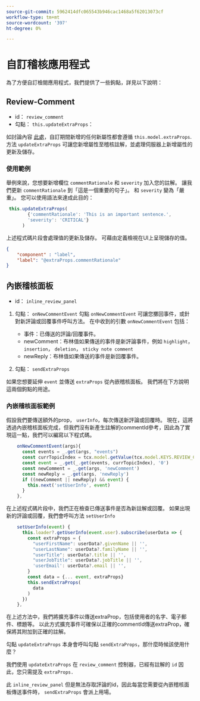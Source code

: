 ```yaml
---
source-git-commit: 5962414dfc065543b946cac1468a5f62013073cf
workflow-type: tm+mt
source-wordcount: '397'
ht-degree: 0%

---
```

# 自訂稽核應用程式

為了方便自訂檢閱應用程式，我們提供了一些鉤點，詳見以下說明：

## Review-Comment

- id： `review_comment`
- 勾點： `this.updateExtraProps`：

如討論內容 [此處](../../aem_guides_framework/basic_customisation.md)，自訂期間新增的任何新屬性都會遵循 `this.model.extraProps`. 方法 `updateExtraProps` 可讓您新增屬性至稽核註解，並處理伺服器上新增屬性的更新及儲存。

### 使用範例

舉例來說，您想要新增欄位 `commentRationale` 和 `severity` 加入您的註解。
讓我們更新 `commentRationale` 到「這是一個重要的句子」。 和 `severity` 變為「嚴重」。
您可以使用語法來達成此目的：

```typescript
 this.updateExtraProps(
        {'commentRationale': 'This is an important sentence.',
        'severity': 'CRITICAL'}
      )
```

上述程式碼片段會處理值的更新及儲存。 可藉由定義檢視在UI上呈現儲存的值。

```JSON
{
    "component" : "label",
    "label": "@extraProps.commentRationale"
}
```

## 內嵌稽核面板

- id： `inline_review_panel`

1. 勾點： `onNewCommentEvent`
勾點 `onNewCommentEvent` 可讓您擲回事件，或針對新評論或回覆事件呼叫方法。
在中收到的引數 `onNewCommentEvent` 包括：
   - 事件：已傳送的評論/回覆事件。
   - newComment：布林值如果傳送的事件是新評論事件，例如 `highlight`， `insertion`， `deletion`， `sticky note comment`
   - newReply：布林值如果傳送的事件是新回覆事件。

2. 勾點： `sendExtraProps`

如果您想要延伸 `event` 並傳送 `extraProps` 從內嵌稽核面板。 我們將在下方說明這兩個鉤點的用途。

### 內嵌稽核面板範例

假設我們要傳送額外的prop， `userInfo`，每次傳送新評論或回覆時。 現在，這將透過內嵌稽核面板完成，但我們沒有新產生註解的commentId參考，因此為了實現這一點，我們可以編寫以下程式碼。

```typescript
    onNewCommentEvent(args){
      const events = _.get(args, "events")
      const currTopicIndex = tcx.model.getValue(tcx.model.KEYS.REVIEW_CURR_TOPIC) || this.model.currTopicIndex || "0"
      const event = _.get(_.get(events, currTopicIndex), '0')
      const newComment = _.get(args, 'newComment')
      const newReply = _.get(args, 'newReply')
      if ((newComment || newReply) && event) {
        this.next('setUserInfo', event)
      }
    },
```

在上述程式碼片段中，我們正在檢查已傳送事件是否為新註解或回覆。 如果出現新的評論或回覆，我們會呼叫方法 `setUserInfo`

```typescript
    setUserInfo(event) {
      this.loader?.getUserInfo(event.user).subscribe(userData => {
        const extraProps = {
          "userFirstName": userData?.givenName || '',
          "userLastName": userData?.familyName || '',
          "userTitle": userData?.title || '',
          "userJobTitle": userData?.jobTitle || '',
          'userEmail': userData?.email || '',
        }
        const data = {... event, extraProps}
        this.sendExtraProps(
          data
        )
      })
    },
```

在上述方法中，我們將擴充事件以傳送extraProp，包括使用者的名字、電子郵件、標題等。 以此方式擴充事件可確保以正確的commentId傳送extraProp，確保將其附加到正確的註解。

勾點 `updateExtraProps` 本身會呼叫勾點 `sendExtraProps`，那什麼時候該使用什麼？

我們使用 `updateExtraProps` 在 `review_comment` 控制器，已經有註解的 `id` 因此，您只需提及 `extraProps.`

此 `inline_review_panel` 但是無法存取評論的id，因此每當您需要從內嵌稽核面板傳送事件時， `sendExtraProps` 會派上用場。
